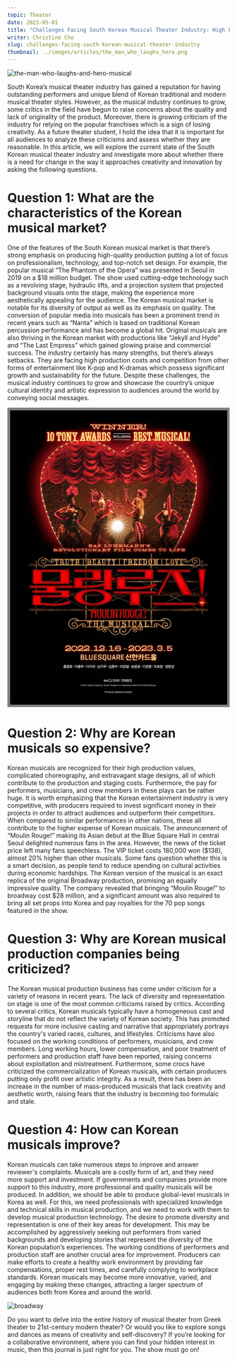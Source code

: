 ```yaml
---
topic: Theater
date: 2023-05-01
title: "Challenges Facing South Korean Musical Theater Industry: High Production Costs and Limited Audience Reach"
writer: Christine Cho
slug: challenges-facing-south-korean-musical-theater-industry
thumbnail: ../images/articles/the_man_who_laughs_hero.png 
---
```

![the-man-who-laughs-and-hero-musical](../images/articles/the_man_who_laughs_hero.png)

South Korea’s musical theater industry has gained a reputation for having outstanding performers and unique blend of Korean traditional and modern musical theater styles. However, as the musical industry continues to grow, some critics in the field have begun to raise concerns about the quality and lack of originality of the product. Moreover, there is growing criticism of the industry for relying on the popular franchises which is a sign of losing creativity. As a future theater student, I hold the idea that it is important for all audiences to analyze these criticisms and assess whether they are reasonable. In this article, we will explore the current state of the South Korean musical theater industry and investigate more about whether there is a need for change in the way it approaches creativity and innovation by asking the following questions. 

# Question 1: What are the characteristics of the Korean musical market?
One of the features of the South Korean musical market is that there’s strong emphasis on producing high-quality production putting a lot of focus on professionalism, technology, and top-notch set design. For example, the popular musical “The Phantom of the Opera” was presented in Seoul in 2019 on a $18 million budget. The show used cutting-edge technology such as a revolving stage, hydraulic lifts, and a projection system that projected background visuals onto the stage, making the experience more aesthetically appealing for the audience. The Korean musical market is notable for its diversity of output as well as its emphasis on quality. The conversion of popular media into musicals has been a prominent trend in recent years such as “Nanta” which is based on traditional Korean percussion performance and has become a global hit. Original musicals are also thriving in the Korean market with productions like “Jekyll and Hyde” and “The Last Empress” which gained glowing praise and commercial success. The industry certainly has many strengths, but there’s always setbacks. They are facing high production costs and competition from other forms of entertainment like K-pop and K-dramas which possess significant growth and sustainability for the future. Despite these challenges, the musical industry continues to grow and showcase the country’s unique cultural identity and artistic expression to audiences around the world by conveying social messages. 

![moulin-rouge-poster](../images/articles/moulin_rouge_poster.jpeg)

# Question 2: Why are Korean musicals so expensive?
Korean musicals are recognized for their high production values, complicated choreography, and extravagant stage designs, all of which contribute to the production and staging costs. Furthermore, the pay for performers, musicians, and crew members in these plays can be rather huge. It is worth emphasizing that the Korean entertainment industry is very competitive, with producers required to invest significant money in their projects in order to attract audiences and outperform their competitors. When compared to similar performances in other nations, these all contribute to the higher expense of Korean musicals. The announcement of “Moulin Rouge!” making its Asian debut at the Blue Square Hall in central Seoul delighted numerous fans in the area. However, the news of the ticket price left many fans speechless. The VIP ticket costs 180,000 won ($138), almost 20% higher than other musicals. Some fans question whether this is a smart decision, as people tend to reduce spending on cultural activities during economic hardships. The Korean version of the musical is an exact replica of the original Broadway production, promising an equally impressive quality. The company revealed that bringing “Moulin Rouge!” to broadway cost $28 million, and a significant amount was also required to bring all set props into Korea and pay royalties for the 70 pop songs featured in the show. 

# Question 3: Why are Korean musical production companies being criticized? 
The Korean musical production business has come under criticism for a variety of reasons in recent years. The lack of diversity and representation on stage is one of the most common criticisms raised by critics. According to several critics, Korean musicals typically have a homogeneous cast and storyline that do not reflect the variety of Korean society. This has promoted requests for more inclusive casting and narrative that appropriately portrays the country's varied races, cultures, and lifestyles. Criticisms have also focused on the working conditions of performers, musicians, and crew members. Long working hours, lower compensation, and poor treatment of performers and production staff have been reported, raising concerns about exploitation and mistreatment. Furthermore, some crocs have criticized the commercialization of Korean musicals, with certain producers putting only profit over artistic integrity. As a result, there has been an increase in the number of mass-produced musicals that lack creativity and aesthetic worth, raising fears that the industry is becoming too formulaic and stale. 

# Question 4: How can Korean musicals improve? 
Korean musicals can take numerous steps to improve and answer reviewer's complaints. Musicals are a costly form of art, and they need more support and investment. If governments and companies provide more support to this industry, more professional and quality musicals will be produced. In addition, we should be able to produce global-level musicals in Korea as well. For this, we need professionals with specialized knowledge and technical skills in musical production, and we need to work with them to develop musical production technology. The desire to promote diversity and representation is one of their key areas for development. This may be accomplished by aggressively seeking out performers from varied backgrounds and developing stories that represent the diversity of the Korean population’s experiences. The working conditions of performers and production staff are another crucial area for improvement. Producers can make efforts to create a healthy work environment by providing fair compensations, proper rest times, and carefully complying to workplace standards. Korean musicals may become more innovative, varied, and engaging by making these changes, attracting a larger spectrum of audiences both from Korea and around the world. 

![broadway](../images/articles/broadway.png)

Do you want to delve into the entire history of musical theater from Greek theater to 21st-century modern theater? Or would you like to explore songs and dances as means of creativity and self-discovery? If you’re looking for a collaborative environment, where you can find your hidden interest in music, then this journal is just right for you. The show must go on! 